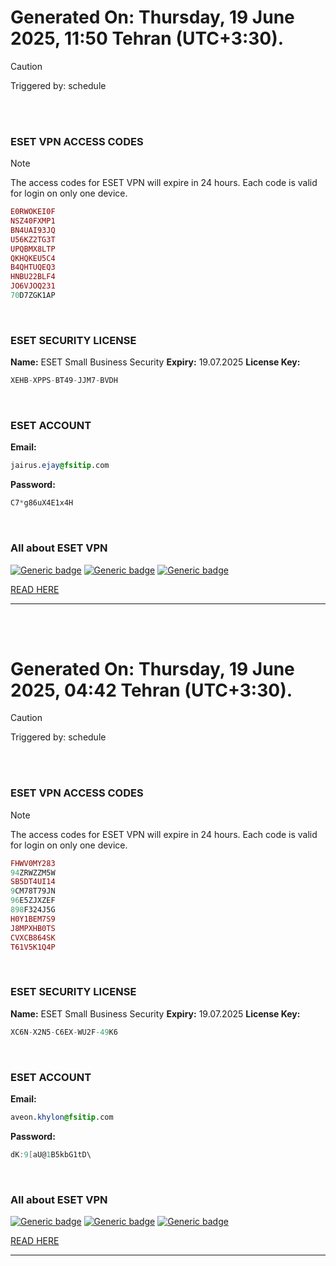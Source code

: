 # Generated On: Thursday, 19 June 2025, 11:50 Tehran (UTC+3:30).

> [!CAUTION]
> Triggered by: schedule

<br><br>

### ESET VPN ACCESS CODES

> [!NOTE]
> The access codes for ESET VPN will expire in 24 hours.
> Each code is valid for login on only one device.

```ruby
E0RWOKEI0F
NSZ40FXMP1
BN4UAI93JQ
U56KZ2TG3T
UPQBMX8LTP
QKHQKEU5C4
B4QHTUQEQ3
HNBU22BLF4
JO6VJOQ231
70D7ZGK1AP
```

<br>

### ESET SECURITY LICENSE

**Name:** ESET Small Business Security
**Expiry:** 19.07.2025
**License Key:**

```POV-Ray SDL
XEHB-XPPS-BT49-JJM7-BVDH
```

<br>

### ESET ACCOUNT

**Email:**

```CSS
jairus.ejay@fsitip.com
```

**Password:**

```POV-Ray SDL
C7*g86uX4E1x4H
```

<br>

### All about ESET VPN


[![Generic badge](https://img.shields.io/badge/Download-Android-green.svg)](https://play.google.com/store/apps/details?id=com.eset.vpn)
[![Generic badge](https://img.shields.io/badge/Download-ios-white.svg)](https://apps.apple.com/us/app/eset-vpn/id6463002278)
[![Generic badge](https://img.shields.io/badge/Download-windows-blue.svg)](https://download.eset.com/com/eset/apps/home/vpn/windows/latest/eset_vpn_installer.exe)
  

[READ HERE](https://t.me/F_NiREvil/2113)

---

<br><br>

# Generated On: Thursday, 19 June 2025, 04:42 Tehran (UTC+3:30).

> [!CAUTION]
> Triggered by: schedule

<br><br>

### ESET VPN ACCESS CODES

> [!NOTE]
> The access codes for ESET VPN will expire in 24 hours.
> Each code is valid for login on only one device.

```ruby
FHWV0MY283
94ZRWZZM5W
SB5DT4UI14
9CM78T79JN
96E5ZJXZEF
898F324J5G
H0Y1BEM7S9
J8MPXHB0TS
CVXCB864SK
T61V5K1Q4P
```

<br>

### ESET SECURITY LICENSE

**Name:** ESET Small Business Security
**Expiry:** 19.07.2025
**License Key:**

```POV-Ray SDL
XC6N-X2N5-C6EX-WU2F-49K6
```

<br>

### ESET ACCOUNT

**Email:**

```CSS
aveon.khylon@fsitip.com
```

**Password:**

```POV-Ray SDL
dK:9[aU@1B5kbG1tD\
```

<br>

### All about ESET VPN


[![Generic badge](https://img.shields.io/badge/Download-Android-green.svg)](https://play.google.com/store/apps/details?id=com.eset.vpn)
[![Generic badge](https://img.shields.io/badge/Download-ios-white.svg)](https://apps.apple.com/us/app/eset-vpn/id6463002278)
[![Generic badge](https://img.shields.io/badge/Download-windows-blue.svg)](https://download.eset.com/com/eset/apps/home/vpn/windows/latest/eset_vpn_installer.exe)
  

[READ HERE](https://t.me/F_NiREvil/2113)

---

<br><br>

